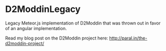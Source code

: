 D2ModdinLegacy
==============

Legacy Meteor.js implementation of D2Moddin that was thrown out in favor of an angular implementation.

Read my blog post on the D2Moddin project here: http://paral.in/the-d2moddin-project/
